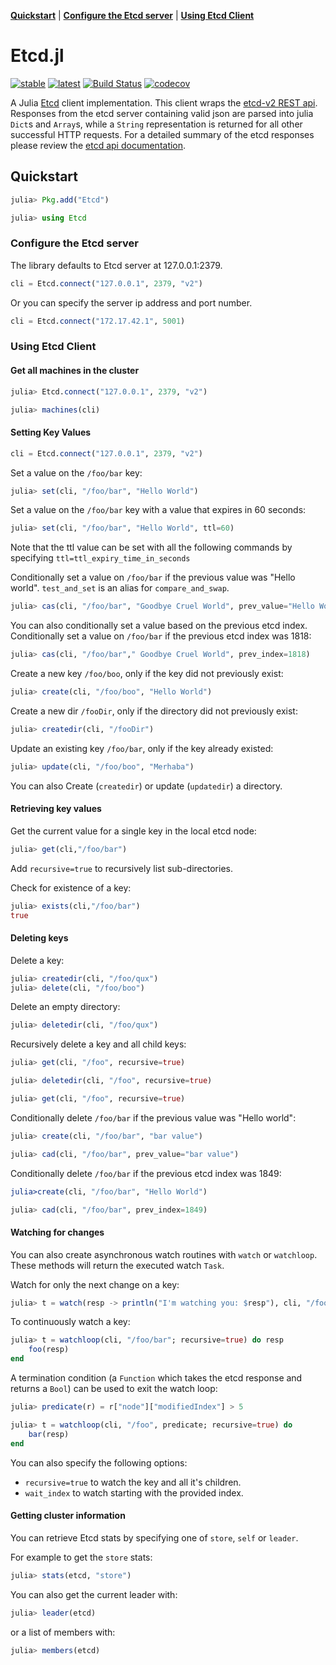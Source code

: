 **[Quickstart](#quickstart)** |
**[Configure the Etcd server](#configure-the-etcd-server)** |
**[Using Etcd Client](#using-etcd-client)**

# Etcd.jl
[![stable](https://img.shields.io/badge/docs-stable-blue.svg)](https://rofinn.github.io/Etcd.jl/stable/)
[![latest](https://img.shields.io/badge/docs-latest-blue.svg)](https://rofinn.github.io/Etcd.jl/latest/)
[![Build Status](https://travis-ci.org/rofinn/Etcd.jl.svg?branch=master)](https://travis-ci.org/rofinn/Etcd.jl)
[![codecov](https://codecov.io/gh/rofinn/Etcd.jl/branch/master/graph/badge.svg)](https://codecov.io/gh/rofinn/Etcd.jl)

A Julia [Etcd](https://github.com/coreos/etcd) client implementation.
This client wraps the [etcd-v2 REST api](https://github.com/coreos/etcd/blob/master/Documentation/v2/api.md).
Responses from the etcd server containing valid json are parsed into julia `Dict`s and `Array`s, while a `String` representation is returned for all other successful HTTP requests.
For a detailed summary of the etcd responses please review the [etcd api documentation](https://github.com/coreos/etcd/blob/master/Documentation/v2/api.md).

## Quickstart

```julia
julia> Pkg.add("Etcd")

julia> using Etcd
```

### Configure the Etcd server

The library defaults to Etcd server at 127.0.0.1:2379.


```julia
cli = Etcd.connect("127.0.0.1", 2379, "v2")
```

Or you can specify the server ip address and port number.

```julia
cli = Etcd.connect("172.17.42.1", 5001)
```

### Using Etcd Client

#### Get all machines in the cluster

```julia
julia> Etcd.connect("127.0.0.1", 2379, "v2")

julia> machines(cli)
```

#### Setting Key Values


```julia
cli = Etcd.connect("127.0.0.1", 2379, "v2")
```

Set a value on the `/foo/bar` key:

```julia
julia> set(cli, "/foo/bar", "Hello World")
```

Set a value on the `/foo/bar` key with a value that expires in 60 seconds:

```julia
julia> set(cli, "/foo/bar", "Hello World", ttl=60)
```

Note that the ttl value can be set with all the following commands by specifying `ttl=ttl_expiry_time_in_seconds`

Conditionally set a value on `/foo/bar` if the previous value was "Hello world". `test_and_set` is an alias for `compare_and_swap`.

```julia
julia> cas(cli, "/foo/bar", "Goodbye Cruel World", prev_value="Hello World")
```

You can also conditionally set a value based on the previous etcd index.
Conditionally set a value on `/foo/bar` if the previous etcd index was 1818:

```julia
julia> cas(cli, "/foo/bar"," Goodbye Cruel World", prev_index=1818)
```

Create a new key `/foo/boo`, only if the key did not previously exist:

```julia
julia> create(cli, "/foo/boo", "Hello World")
```

Create a new dir `/fooDir`, only if the directory did not previously exist:

```julia
julia> createdir(cli, "/fooDir")
```

Update an existing key `/foo/bar`, only if the key already existed:

```julia
julia> update(cli, "/foo/boo", "Merhaba")
```

You can also Create (`createdir`) or update (`updatedir`) a directory.

#### Retrieving key values

Get the current value for a single key in the local etcd node:

```julia
julia> get(cli,"/foo/bar")
```

Add `recursive=true` to recursively list sub-directories.

Check for existence of a key:

```julia
julia> exists(cli,"/foo/bar")
true
```

#### Deleting keys

Delete a key:

```julia
julia> createdir(cli, "/foo/qux")
julia> delete(cli, "/foo/boo")
```

Delete an empty directory:

```julia
julia> deletedir(cli, "/foo/qux")
```

Recursively delete a key and all child keys:

```julia
julia> get(cli, "/foo", recursive=true)

julia> deletedir(cli, "/foo", recursive=true)

julia> get(cli, "/foo", recursive=true)
```

Conditionally delete `/foo/bar` if the previous value was "Hello world":

```julia
julia> create(cli, "/foo/bar", "bar value")

julia> cad(cli, "/foo/bar", prev_value="bar value")
```

Conditionally delete `/foo/bar` if the previous etcd index was 1849:

```julia
julia>create(cli, "/foo/bar", "Hello World")

julia> cad(cli, "/foo/bar", prev_index=1849)
```

#### Watching for changes

You can also create asynchronous watch routines with `watch` or `watchloop`.
These methods will return the executed watch `Task`.

Watch for only the next change on a key:

```julia
julia> t = watch(resp -> println("I'm watching you: $resp"), cli, "/foo/bar")
```

To continuously watch a key:

```julia
julia> t = watchloop(cli, "/foo/bar"; recursive=true) do resp
    foo(resp)
end
```

A termination condition (a `Function` which takes the etcd response and returns a `Bool`) can be used to exit the watch loop:

```julia
julia> predicate(r) = r["node"]["modifiedIndex"] > 5

julia> t = watchloop(cli, "/foo", predicate; recursive=true) do
    bar(resp)
end
```

You can also specify the following options:

- `recursive=true` to watch the key and all it's children.
- `wait_index` to watch starting with the provided index.


#### Getting cluster information

You can retrieve Etcd stats by specifying one of `store`, `self` or `leader`.

For example to get the `store` stats:

```julia
julia> stats(etcd, "store")
```

You can also get the current leader with:

```julia
julia> leader(etcd)
```

or a list of members with:
```julia
julia> members(etcd)
```

